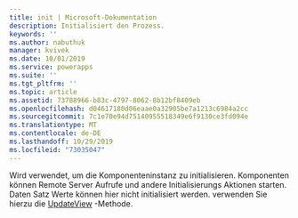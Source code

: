 ```yaml
---
title: init | Microsoft-Dokumentation
description: Initialisiert den Prozess.
keywords: ''
ms.author: nabuthuk
manager: kvivek
ms.date: 10/01/2019
ms.service: powerapps
ms.suite: ''
ms.tgt_pltfrm: ''
ms.topic: article
ms.assetid: 73788966-b83c-4797-8062-8b12bf8409eb
ms.openlocfilehash: d04617180d06eaae0a32905be7a1213c6984a2cc
ms.sourcegitcommit: 7c1e70e94d75140955518349e6f9130ce3fd094e
ms.translationtype: MT
ms.contentlocale: de-DE
ms.lasthandoff: 10/29/2019
ms.locfileid: "73035047"
---
```

Wird verwendet, um die Komponenteninstanz zu initialisieren. Komponenten können Remote Server Aufrufe und andere Initialisierungs Aktionen starten. Daten Satz Werte können hier nicht initialisiert werden. verwenden Sie hierzu die [UpdateView](../updateview.md) -Methode.